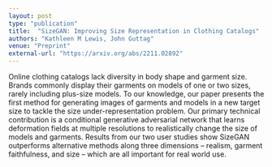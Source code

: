```yaml
---
layout: post
type: "publication"
title:  "SizeGAN: Improving Size Representation in Clothing Catalogs"
authors: "Kathleen M Lewis, John Guttag"
venue: "Preprint"
external-url: "https://arxiv.org/abs/2211.02892"
---
```


Online clothing catalogs lack diversity in body shape
and garment size. Brands commonly display their garments
on models of one or two sizes, rarely including plus-size
models. To our knowledge, our paper presents the first
method for generating images of garments and models in
a new target size to tackle the size under-representation
problem. Our primary technical contribution is a conditional 
generative adversarial network that learns deformation fields 
at multiple resolutions to realistically change
the size of models and garments. Results from our two
user studies show SizeGAN outperforms alternative methods 
along three dimensions – realism, garment faithfulness,
and size – which are all important for real world use.
